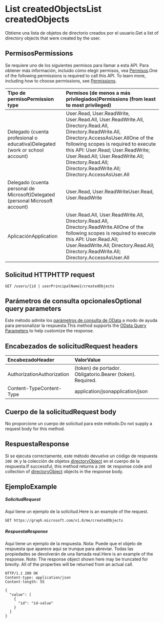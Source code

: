 # <a name="list-createdobjects"></a><span data-ttu-id="7d811-101">List createdObjects</span><span class="sxs-lookup"><span data-stu-id="7d811-101">List createdObjects</span></span>

<span data-ttu-id="7d811-102">Obtiene una lista de objetos de directorio creados por el usuario.</span><span class="sxs-lookup"><span data-stu-id="7d811-102">Get a list of directory objects that were created by the user.</span></span>
## <a name="permissions"></a><span data-ttu-id="7d811-103">Permisos</span><span class="sxs-lookup"><span data-stu-id="7d811-103">Permissions</span></span>
<span data-ttu-id="7d811-p101">Se requiere uno de los siguientes permisos para llamar a esta API. Para obtener más información, incluido cómo elegir permisos, vea [Permisos](../../../concepts/permissions_reference.md).</span><span class="sxs-lookup"><span data-stu-id="7d811-p101">One of the following permissions is required to call this API. To learn more, including how to choose permissions, see [Permissions](../../../concepts/permissions_reference.md).</span></span>

|<span data-ttu-id="7d811-106">Tipo de permiso</span><span class="sxs-lookup"><span data-stu-id="7d811-106">Permission type</span></span>      | <span data-ttu-id="7d811-107">Permisos (de menos a más privilegiados)</span><span class="sxs-lookup"><span data-stu-id="7d811-107">Permissions (from least to most privileged)</span></span>              | 
|:--------------------|:---------------------------------------------------------| 
|<span data-ttu-id="7d811-108">Delegado (cuenta profesional o educativa)</span><span class="sxs-lookup"><span data-stu-id="7d811-108">Delegated (work or school account)</span></span> | <span data-ttu-id="7d811-109">User.Read, User.ReadWrite, User.Read.All, User.ReadWrite.All, Directory.Read.All, Directory.ReadWrite.All, Directory.AccessAsUser.All</span><span class="sxs-lookup"><span data-stu-id="7d811-109">One of the following scopes is required to execute this API: User.Read; User.ReadWrite; User.Read.All; User.ReadWrite.All; Directory.Read.All; Directory.ReadWrite.All; Directory.AccessAsUser.All</span></span>    | 
|<span data-ttu-id="7d811-110">Delegado (cuenta personal de Microsoft)</span><span class="sxs-lookup"><span data-stu-id="7d811-110">Delegated (personal Microsoft account)</span></span> | <span data-ttu-id="7d811-111">User.Read, User.ReadWrite</span><span class="sxs-lookup"><span data-stu-id="7d811-111">User.Read, User.ReadWrite</span></span>    | 
|<span data-ttu-id="7d811-112">Aplicación</span><span class="sxs-lookup"><span data-stu-id="7d811-112">Application</span></span> | <span data-ttu-id="7d811-113">User.Read.All, User.ReadWrite.All, Directory.Read.All, Directory.ReadWrite.All</span><span class="sxs-lookup"><span data-stu-id="7d811-113">One of the following scopes is required to execute this API: User.Read.All; User.ReadWrite.All; Directory.Read.All; Directory.ReadWrite.All; Directory.AccessAsUser.All</span></span> | 

## <a name="http-request"></a><span data-ttu-id="7d811-114">Solicitud HTTP</span><span class="sxs-lookup"><span data-stu-id="7d811-114">HTTP request</span></span>
<!-- { "blockType": "ignored" } -->
```http
GET /users/{id | userPrincipalName}/createdObjects
```
## <a name="optional-query-parameters"></a><span data-ttu-id="7d811-115">Parámetros de consulta opcionales</span><span class="sxs-lookup"><span data-stu-id="7d811-115">Optional query parameters</span></span>
<span data-ttu-id="7d811-116">Este método admite los [parámetros de consulta de OData](http://developer.microsoft.com/en-us/graph/docs/overview/query_parameters) a modo de ayuda para personalizar la respuesta.</span><span class="sxs-lookup"><span data-stu-id="7d811-116">This method supports the [OData Query Parameters](http://developer.microsoft.com/en-us/graph/docs/overview/query_parameters) to help customize the response.</span></span>
## <a name="request-headers"></a><span data-ttu-id="7d811-117">Encabezados de solicitud</span><span class="sxs-lookup"><span data-stu-id="7d811-117">Request headers</span></span>
| <span data-ttu-id="7d811-118">Encabezado</span><span class="sxs-lookup"><span data-stu-id="7d811-118">Header</span></span>       | <span data-ttu-id="7d811-119">Valor</span><span class="sxs-lookup"><span data-stu-id="7d811-119">Value</span></span> |
|:---------------|:--------|
| <span data-ttu-id="7d811-120">Authorization</span><span class="sxs-lookup"><span data-stu-id="7d811-120">Authorization</span></span>  | <span data-ttu-id="7d811-p102">{token} de portador. Obligatorio.</span><span class="sxs-lookup"><span data-stu-id="7d811-p102">Bearer {token}. Required.</span></span>  |
| <span data-ttu-id="7d811-123">Content-Type</span><span class="sxs-lookup"><span data-stu-id="7d811-123">Content-Type</span></span>  | <span data-ttu-id="7d811-124">application/json</span><span class="sxs-lookup"><span data-stu-id="7d811-124">application/json</span></span>  |

## <a name="request-body"></a><span data-ttu-id="7d811-125">Cuerpo de la solicitud</span><span class="sxs-lookup"><span data-stu-id="7d811-125">Request body</span></span>
<span data-ttu-id="7d811-126">No proporcione un cuerpo de solicitud para este método.</span><span class="sxs-lookup"><span data-stu-id="7d811-126">Do not supply a request body for this method.</span></span>

## <a name="response"></a><span data-ttu-id="7d811-127">Respuesta</span><span class="sxs-lookup"><span data-stu-id="7d811-127">Response</span></span>

<span data-ttu-id="7d811-128">Si se ejecuta correctamente, este método devuelve un código de respuesta `200 OK` y la colección de objetos [directoryObject](../resources/directoryobject.md) en el cuerpo de la respuesta.</span><span class="sxs-lookup"><span data-stu-id="7d811-128">If successful, this method returns a `200 OK` response code and collection of [directoryObject](../resources/directoryobject.md) objects in the response body.</span></span>
## <a name="example"></a><span data-ttu-id="7d811-129">Ejemplo</span><span class="sxs-lookup"><span data-stu-id="7d811-129">Example</span></span>
##### <a name="request"></a><span data-ttu-id="7d811-130">Solicitud</span><span class="sxs-lookup"><span data-stu-id="7d811-130">Request</span></span>
<span data-ttu-id="7d811-131">Aquí tiene un ejemplo de la solicitud.</span><span class="sxs-lookup"><span data-stu-id="7d811-131">Here is an example of the request.</span></span>
<!-- {
  "blockType": "request",
  "name": "get_createdobjects"
}-->
```http
GET https://graph.microsoft.com/v1.0/me/createdObjects
```
##### <a name="response"></a><span data-ttu-id="7d811-132">Respuesta</span><span class="sxs-lookup"><span data-stu-id="7d811-132">Response</span></span>
<span data-ttu-id="7d811-p103">Aquí tiene un ejemplo de la respuesta. Nota: Puede que el objeto de respuesta que aparece aquí se trunque para abreviar. Todas las propiedades se devolverán de una llamada real.</span><span class="sxs-lookup"><span data-stu-id="7d811-p103">Here is an example of the response. Note: The response object shown here may be truncated for brevity. All of the properties will be returned from an actual call.</span></span>
<!-- {
  "blockType": "response",
  "truncated": true,
  "@odata.type": "microsoft.graph.directoryObject",
  "isCollection": true
} -->
```http
HTTP/1.1 200 OK
Content-type: application/json
Content-length: 55

{
  "value": [
    {
      "id": "id-value"
    }
  ]
}
```

<!-- uuid: 8fcb5dbc-d5aa-4681-8e31-b001d5168d79
2015-10-25 14:57:30 UTC -->
<!-- {
  "type": "#page.annotation",
  "description": "List createdObjects",
  "keywords": "",
  "section": "documentation",
  "tocPath": ""
}-->